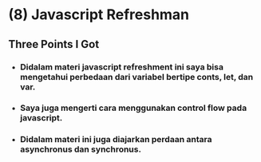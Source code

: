 # (8) Javascript Refreshman

## Three Points I Got

* ### Didalam materi javascript refreshment ini saya bisa mengetahui perbedaan dari variabel bertipe conts, let, dan var.

* ### Saya juga mengerti cara menggunakan control flow pada javascript.

* ### Didalam materi ini juga diajarkan perdaan antara asynchronus dan synchronus.